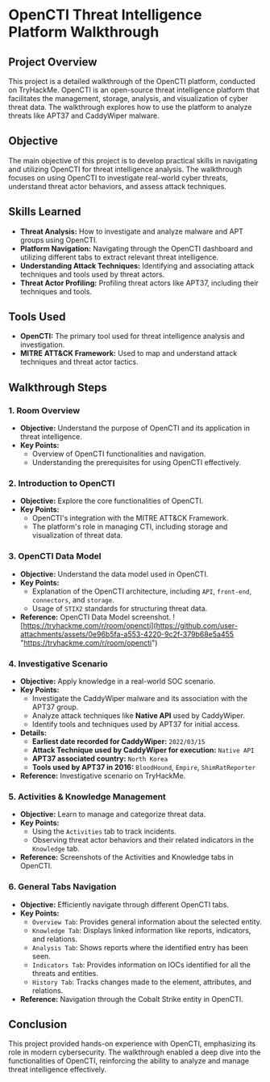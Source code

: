 # OpenCTI Threat Intelligence Platform Walkthrough

## Project Overview

This project is a detailed walkthrough of the OpenCTI platform, conducted on TryHackMe. OpenCTI is an open-source threat intelligence platform that facilitates the management, storage, analysis, and visualization of cyber threat data. The walkthrough explores how to use the platform to analyze threats like APT37 and CaddyWiper malware.

## Objective

The main objective of this project is to develop practical skills in navigating and utilizing OpenCTI for threat intelligence analysis. The walkthrough focuses on using OpenCTI to investigate real-world cyber threats, understand threat actor behaviors, and assess attack techniques.

## Skills Learned

- **Threat Analysis:** How to investigate and analyze malware and APT groups using OpenCTI.
- **Platform Navigation:** Navigating through the OpenCTI dashboard and utilizing different tabs to extract relevant threat intelligence.
- **Understanding Attack Techniques:** Identifying and associating attack techniques and tools used by threat actors.
- **Threat Actor Profiling:** Profiling threat actors like APT37, including their techniques and tools.

## Tools Used

- **OpenCTI:** The primary tool used for threat intelligence analysis and investigation.
- **MITRE ATT&CK Framework:** Used to map and understand attack techniques and threat actor tactics.

## Walkthrough Steps

### 1. Room Overview
- **Objective:** Understand the purpose of OpenCTI and its application in threat intelligence.
- **Key Points:** 
  - Overview of OpenCTI functionalities and navigation.
  - Understanding the prerequisites for using OpenCTI effectively.

### 2. Introduction to OpenCTI
- **Objective:** Explore the core functionalities of OpenCTI.
- **Key Points:** 
  - OpenCTI's integration with the MITRE ATT&CK Framework.
  - The platform's role in managing CTI, including storage and visualization of threat data.

### 3. OpenCTI Data Model
- **Objective:** Understand the data model used in OpenCTI.
- **Key Points:** 
  - Explanation of the OpenCTI architecture, including `API`, `front-end`, `connectors`, and `storage`.
  - Usage of `STIX2` standards for structuring threat data.
- **Reference:** OpenCTI Data Model screenshot.
![https://tryhackme.com/r/room/opencti](https://github.com/user-attachments/assets/0e96b5fa-a553-4220-9c2f-379b68e5a455 "https://tryhackme.com/r/room/opencti")

### 4. Investigative Scenario
- **Objective:** Apply knowledge in a real-world SOC scenario.
- **Key Points:** 
  - Investigate the CaddyWiper malware and its association with the APT37 group.
  - Analyze attack techniques like **Native API** used by CaddyWiper.
  - Identify tools and techniques used by APT37 for initial access.
- **Details:**
  - **Earliest date recorded for CaddyWiper:** `2022/03/15`
  - **Attack Technique used by CaddyWiper for execution:** `Native API`
  - **APT37 associated country:** `North Korea`
  - **Tools used by APT37 in 2016:** `BloodHound`, `Empire`, `ShimRatReporter`
- **Reference:** Investigative scenario on TryHackMe.

### 5. Activities & Knowledge Management
- **Objective:** Learn to manage and categorize threat data.
- **Key Points:** 
  - Using the `Activities` tab to track incidents.
  - Observing threat actor behaviors and their related indicators in the `Knowledge` tab.
- **Reference:** Screenshots of the Activities and Knowledge tabs in OpenCTI.

### 6. General Tabs Navigation
- **Objective:** Efficiently navigate through different OpenCTI tabs.
- **Key Points:** 
  - `Overview Tab`: Provides general information about the selected entity.
  - `Knowledge Tab`: Displays linked information like reports, indicators, and relations.
  - `Analysis Tab`: Shows reports where the identified entry has been seen.
  - `Indicators Tab`: Provides information on IOCs identified for all the threats and entities.
  - `History Tab`: Tracks changes made to the element, attributes, and relations.
- **Reference:** Navigation through the Cobalt Strike entity in OpenCTI.

## Conclusion

This project provided hands-on experience with OpenCTI, emphasizing its role in modern cybersecurity. The walkthrough enabled a deep dive into the functionalities of OpenCTI, reinforcing the ability to analyze and manage threat intelligence effectively.
